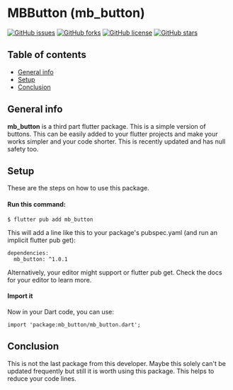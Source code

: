 # MBButton (mb_button)

[![GitHub issues](https://img.shields.io/github/issues/moulibheemaneti/mb_button)](https://github.com/moulibheemaneti/mb_button/issues)
[![GitHub forks](https://img.shields.io/github/forks/moulibheemaneti/mb_button)](https://github.com/moulibheemaneti/mb_button/network)
[![GitHub license](https://img.shields.io/github/license/moulibheemaneti/mb_button)](https://github.com/moulibheemaneti/mb_button/blob/master/LICENSE)
[![GitHub stars](https://img.shields.io/github/stars/moulibheemaneti/mb_button)](https://github.com/moulibheemaneti/mb_button/stargazers)

## Table of contents
* [General info](#general-info)
* [Setup](#setup)
* [Conclusion](#conclusion)

## General info
**mb_button** is a third part flutter package. This is a simple version of buttons. This can be easily added to your flutter projects and make your works simpler and your code shorter. This is recently updated and has null safety too.
	
## Setup
These are the steps on how to use this package.

#### Run this command:

```
$ flutter pub add mb_button
```

This will add a line like this to your package's pubspec.yaml (and run an implicit flutter pub get):
```
dependencies:
  mb_button: ^1.0.1
```
Alternatively, your editor might support or flutter pub get. Check the docs for your editor to learn more.

#### Import it
Now in your Dart code, you can use:
```
import 'package:mb_button/mb_button.dart';
```

## Conclusion
This is not the last package from this developer. Maybe this solely can't be updated frequently but still it is worth using this package. This helps to reduce your code lines.
